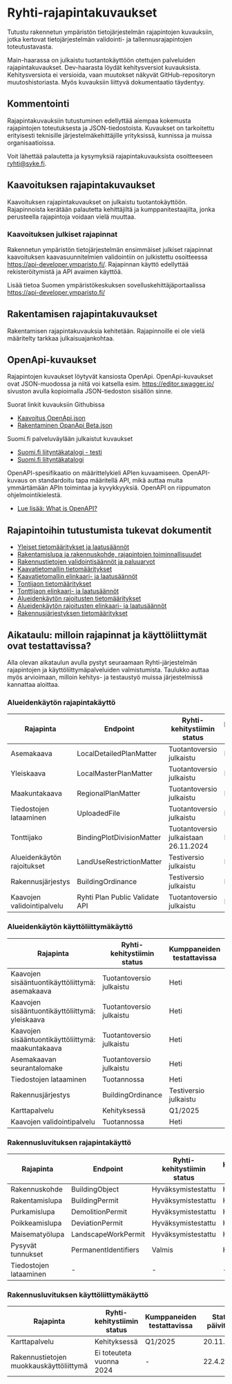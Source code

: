 # Ryhti-rajapintakuvaukset
Tutustu rakennetun ympäristön tietojärjestelmän rajapintojen kuvauksiin, jotka kertovat tietojärjestelmän validointi- ja tallennusrajapintojen toteutustavasta.

Main-haarassa on julkaistu tuotantokäyttöön otettujen palveluiden rajapintakuvaukset. Dev-haarasta löydät kehitysversiot kuvauksista. Kehitysversiota ei versioida, vaan muutokset näkyvät GitHub-repositoryn muutoshistoriasta. Myös kuvauksiin liittyvä dokumentaatio täydentyy. 

## Kommentointi
Rajapintakuvauksiin tutustuminen edellyttää aiempaa kokemusta rajapintojen toteutuksesta ja JSON-tiedostoista. Kuvaukset on tarkoitettu erityisesti teknisille järjestelmäkehittäjille yrityksissä, kunnissa ja muissa organisaatioissa.

Voit lähettää palautetta ja kysymyksiä rajapintakuvauksista osoitteeseen ryhti@syke.fi.

## Kaavoituksen rajapintakuvaukset
Kaavoituksen rajapintakuvaukset on julkaistu tuotantokäyttöön. Rajapinnoista kerätään palautetta kehittäjiltä ja kumppanitestaajilta, jonka perusteella rajapintoja voidaan vielä muuttaa.

### Kaavoituksen julkiset rajapinnat
Rakennetun ympäristön tietojärjestelmän ensimmäiset julkiset rajapinnat kaavoituksen kaavasuunnitelmien validointiin on julkistettu osoitteessa https://api-developer.ymparisto.fi/. Rajapinnan käyttö edellyttää rekisteröitymistä ja API avaimen käyttöä.

Lisää tietoa Suomen ympäristökeskuksen sovelluskehittäjäportaalissa https://api-developer.ymparisto.fi/

## Rakentamisen rajapintakuvaukset
Rakentamisen rajapintakuvauksia kehitetään. Rajapinnoille ei ole vielä määritelty tarkkaa julkaisuajankohtaa.

## OpenApi-kuvaukset
Rajapintojen kuvaukset löytyvät kansiosta OpenApi. OpenApi-kuvaukset ovat JSON-muodossa ja niitä voi katsella esim. https://editor.swagger.io/ sivuston avulla kopioimalla JSON-tiedoston sisällön sinne.

Suorat linkit kuvauksiin Githubissa
* [Kaavoitus OpenApi.json](https://github.com/sykefi/Ryhti-rajapintakuvaukset/blob/main/OpenApi/Kaavoitus/Palveluv%C3%A4yl%C3%A4/Kaavoitus%20OpenApi.json)
* [Rakentaminen OpanApi Beta.json](https://github.com/sykefi/Ryhti-rajapintakuvaukset/blob/Dev/OpenApi/Rakentaminen/Palveluv%C3%A4yl%C3%A4/Rakentaminen%20OpenApi%20Beta.json)

Suomi.fi palveluväylään julkaistut kuvaukset
* [Suomi.fi liityntäkatalogi - testi](https://liityntakatalogi.test.suomi.fi/dataset/ryhti-syke-service)
* [Suomi.fi liityntäkatalogi](https://liityntakatalogi.suomi.fi/organization/suomen-ymparistokeskus)

OpenAPI-spesifikaatio on määrittelykieli APIen kuvaamiseen. OpenAPI-kuvaus on standardoitu tapa määritellä API, mikä auttaa muita ymmärtämään APIn toimintaa ja kyvykkyyksiä. OpenAPI on riippumaton ohjelmointikielestä. 
* [Lue lisää: What is OpenAPI?](https://www.openapis.org/what-is-openapi)

## Rajapintoihin tutustumista tukevat dokumentit
* [Yleiset tietomääritykset ja laatusäännöt](https://ryhti.syke.fi/ohjeet-ja-tuki/tietomallit/tietotyypit/)
* [Rakentamislupa ja rakennuskohde, rajapintojen toiminnallisuudet](https://ryhti.syke.fi/wp-content/uploads/sites/2/2023/12/Rakentamislupa-ja-rakennuskohde.pdf)
* [Rakennustietojen validointisäännöt ja paluuarvot](https://ryhti.syke.fi/wp-content/uploads/sites/2/2023/12/Rakennustietojen-validointisaannot-ja-paluuarvot-Ryhti.pdf)
* [Kaavatietomallin tietomääritykset](https://ryhti.syke.fi/alueidenkaytto/tietomallimuotoinen-kaavoitus/kaavatietomallin-tietomaaritykset/)
* [Kaavatietomallin elinkaari- ja laatusäännöt](https://ryhti.syke.fi/alueidenkaytto/tietomallimuotoinen-kaavoitus/kaavatietomallin-elinkaari-ja-laatusaannot/)
* [Tontijaon tietomääritykset](https://ryhti.syke.fi/alueidenkaytto/tietomallimuotoinen-sitova-tonttijako/tonttijaon-tietomaaritykset/)
* [Tonttijaon elinkaari- ja laatusäännöt](https://ryhti.syke.fi/alueidenkaytto/tietomallimuotoinen-sitova-tonttijako/tonttijaon-elinkaari-ja-laatusaannot/)
* [Alueidenkäytön rajoitusten tietomääritykset](https://ryhti.syke.fi/alueidenkaytto/tietomallimuotoiset-alueidenkayton-rajoitukset/ryhti-tietojarjestelman-alueidenkayton-rajoitusten-tietomaaritykset-ja-kuvaukset/)
* [Alueidenkäytön rajoitusten elinkaari- ja laatusäännöt](https://ryhti.syke.fi/ryhti-tietojarjestelman-alueidenkayton-rajoitusten-elinkaari-ja-laatusaannot/)
* [Rakennusjärjestyksen tietomääritykset](https://ryhti.syke.fi/tietomallimuotoinen-rakennusjarjestys/ryhti-tietojarjestelman-rakennusjarjestyksen-tietomaaritykset-ja-kuvaukset/)

## Aikataulu: milloin rajapinnat ja käyttöliittymät ovat testattavissa?
Alla olevan aikataulun avulla pystyt seuraamaan Ryhti-järjestelmän rajapintojen ja käyttöliittymäpalveluiden valmistumista. Taulukko auttaa myös arvioimaan, milloin kehitys- ja testaustyö muissa järjestelmissä kannattaa aloittaa.

### Alueidenkäytön rajapintakäyttö
| Rajapinta |	Endpoint | Ryhti-kehitystiimin status	| Kumppaneiden testattavissa |Status päivitetty |
| ------------- | ------------- | ------------- | ------------- | ------------- |
| Asemakaava | LocalDetailedPlanMatter | Tuotantoversio julkaistu | Heti | 20.11.2024 |
| Yleiskaava | LocalMasterPlanMatter | Tuotantoversio julkaistu	| Heti | 20.11.2024 |
| Maakuntakaava | RegionalPlanMatter | Tuotantoversio julkaistu | Heti | 20.11.2024 |
| Tiedostojen lataaminen | UploadedFile | Tuotantoversio julkaistu | Heti	| 20.11.2024 |
| Tonttijako | BindingPlotDivisionMatter | Tuotantoversio julkaistaan 26.11.2024 | Heti	| 20.11.2024 |
| Alueidenkäytön rajoitukset | LandUseRestrictionMatter |	Testiversio julkaistu	| Heti | 20.11.2024 |
| Rakennusjärjestys | BuildingOrdinance |	Testiversio julkaistu	| Heti | 20.11.2024 |
| Kaavojen validointipalvelu | Ryhti Plan Public Validate API | Tuotantoversio julkaistu | Heti |	20.11.2024 |

### Alueidenkäytön käyttöliittymäkäyttö
| Rajapinta |	Ryhti-kehitystiimin status	| Kumppaneiden testattavissa | Status päivitetty |
| ------------- | ------------- | ------------- | ------------- |
| Kaavojen sisääntuontikäyttöliittymä: asemakaava | Tuotantoversio julkaistu | Heti | 20.11.2024 |
| Kaavojen sisääntuontikäyttöliittymä: yleiskaava | Tuotantoversio julkaistu | Heti | 20.11.2024 |
| Kaavojen sisääntuontikäyttöliittymä: maakuntakaava | Tuotantoversio julkaistu | Heti | 20.11.2024 |
| Asemakaavan seurantalomake | Tuotantoversio julkaistu | Heti | 20.11.2024 |
| Tiedostojen lataaminen | Tuotannossa | Heti	| 20.11.2024 |
| Rakennusjärjestys | BuildingOrdinance |	Testiversio julkaistu	| Heti | 20.11.2024 |
| Karttapalvelu | Kehityksessä | Q1/2025 | 20.11.2024 |
| Kaavojen validointipalvelu | Tuotannossa |	Heti	| 20.11.2024 |

### Rakennusluvituksen rajapintakäyttö
| Rajapinta |	Endpoint | Ryhti-kehitystiimin status	| Kumppaneiden testattavissa |Status päivitetty |
| ------------- | ------------- | ------------- | ------------- | ------------- |
| Rakennuskohde | BuildingObject | Hyväksymistestattu | Heti | 22.4.2024 |
| Rakentamislupa | BuildingPermit | Hyväksymistestattu	| Heti | 22.4.2024 |
| Purkamislupa | DemolitionPermit | Hyväksymistestattu | Heti | 22.4.2024 |
| Poikkeamislupa | DeviationPermit | Hyväksymistestattu | Heti	| 22.4.2024 |
| Maisematyölupa | LandscapeWorkPermit | Hyväksymistestattu | Heti	| 22.4.2024 |
| Pysyvät tunnukset | PermanentIdentifiers |	Valmis | Heti | 29.2.2024 |
| Tiedostojen lataaminen | - | - | - |	29.2.2024 |

### Rakennusluvituksen käyttöliittymäkäyttö
| Rajapinta |	Ryhti-kehitystiimin status	| Kumppaneiden testattavissa | Status päivitetty |
| ------------- | ------------- | ------------- | ------------- |
| Karttapalvelu | Kehityksessä | Q1/2025 | 20.11.2024 |
| Rakennustietojen muokkauskäyttöliittymä | Ei toteuteta vuonna 2024 | -	| 22.4.2024 |
